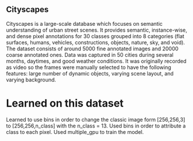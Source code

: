 ## Cityscapes

Cityscapes is a large-scale database which focuses on semantic understanding of urban street scenes. It provides semantic, instance-wise, and dense pixel annotations for 30 classes grouped into 8 categories (flat surfaces, humans, vehicles, constructions, objects, nature, sky, and void). The dataset consists of around 5000 fine annotated images and 20000 coarse annotated ones. Data was captured in 50 cities during several months, daytimes, and good weather conditions. It was originally recorded as video so the frames were manually selected to have the following features: large number of dynamic objects, varying scene layout, and varying background.

# Learned on this dataset

Learned to use bins in order to change the classic image form [256,256,3] to [256,256,n_class] with the n_class = 13.
Used bins in order to attribute a class to each pixel.
Used multiple_gpu to train the model.
